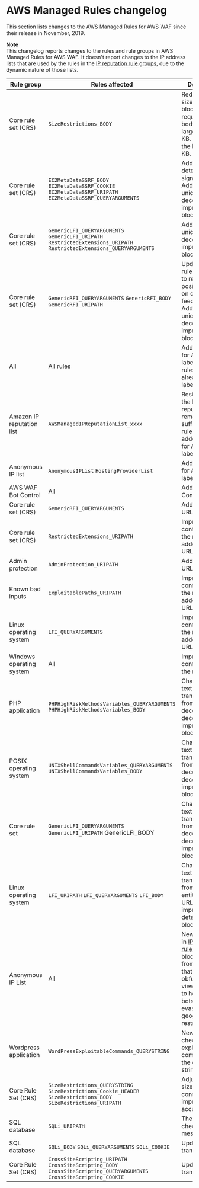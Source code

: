 # AWS Managed Rules changelog<a name="aws-managed-rule-groups-changelog"></a>

This section lists changes to the AWS Managed Rules for AWS WAF since their release in November, 2019\.

**Note**  
This changelog reports changes to the rules and rule groups in AWS Managed Rules for AWS WAF\. It doesn't report changes to the IP address lists that are used by the rules in the [IP reputation rule groups](aws-managed-rule-groups-list.md#aws-managed-rule-groups-ip-rep), due to the dynamic nature of those lists\.


| Rule group | Rules affected | Description | Date | 
| --- | --- | --- | --- | 
| Core rule set \(CRS\) |  `SizeRestrictions_BODY`  | Reduced the size limit to block web requests with body payloads larger than 8 KB\. Previously, the limit was 10 KB\.  | 2021\-10\-27 | 
| Core rule set \(CRS\) |  `EC2MetaDataSSRF_BODY` `EC2MetaDataSSRF_COOKIE` `EC2MetaDataSSRF_URIPATH` `EC2MetaDataSSRF_QUERYARGUMENTS`  | Added more detection signatures\. Added double unicode URL decode to improve blocking\.  | 2021\-10\-27 | 
| Core rule set \(CRS\) |  `GenericLFI_QUERYARGUMENTS` `GenericLFI_URIPATH` `RestrictedExtensions_URIPATH` `RestrictedExtensions_QUERYARGUMENTS`  | Added double unicode URL decode to improve blocking\.  | 2021\-10\-27 | 
| Core rule set \(CRS\) |  `GenericRFI_QUERYARGUMENTS` `GenericRFI_BODY` `GenericRFI_URIPATH`  | Updated the rule signatures to reduce false positives, based on customer feedback\. Added double unicode URL decode to improve blocking\.  | 2021\-10\-27 | 
| All | All rules | Added support for AWS WAF labels to all rules that didn't already support labeling\.  | 2021\-10\-25 | 
| Amazon IP reputation list | `AWSManagedIPReputationList_xxxx` | Restructured the IP reputation list, removed suffixes from rule name, and added support for AWS WAF labels\.  | 2021\-05\-04 | 
| Anonymous IP list | `AnonymousIPList` `HostingProviderList` | Added support for AWS WAF labels\.  | 2021\-05\-04 | 
| AWS WAF Bot Control | All | Added the Bot Control rule set\.  | 2021\-04\-01 | 
| Core rule set \(CRS\) | `GenericRFI_QUERYARGUMENTS`  | Added double URL decode\.  | 2021\-03\-03 | 
| Core rule set \(CRS\) | `RestrictedExtensions_URIPATH`  | Improved the configuration of the rules and added an extra URL decode\.  | 2021\-03\-03 | 
| Admin protection | `AdminProtection_URIPATH`  | Added double URL decode\.  | 2021\-03\-03 | 
| Known bad inputs | `ExploitablePaths_URIPATH`  | Improved the configuration of the rules and added an extra URL decode\.  | 2021\-03\-03 | 
| Linux operating system | `LFI_QUERYARGUMENTS`  | Improved the configuration of the rules and added an extra URL decode\.  | 2021\-03\-03 | 
| Windows operating system | All | Improved the configuration of the rules\.  | 2020\-09\-23 | 
| PHP application | `PHPHighRiskMethodsVariables_QUERYARGUMENTS` `PHPHighRiskMethodsVariables_BODY`  | Changed the text transformation from HTML decode to URL decode, to improve blocking\.  | 2020\-09\-16 | 
| POSIX operating system | `UNIXShellCommandsVariables_QUERYARGUMENTS` `UNIXShellCommandsVariables_BODY`  | Changed the text transformation from HTML decode to URL decode, to improve blocking\.  | 2020\-09\-16 | 
| Core rule set | `GenericLFI_QUERYARGUMENTS` `GenericLFI_URIPATH` GenericLFI\_BODY  | Changed the text transformation from HTML decode to URL decode, to improve blocking\.  | 2020\-08\-07 | 
| Linux operating system | `LFI_URIPATH` `LFI_QUERYARGUMENTS` `LFI_BODY`  | Changed the text transformation from HTML entity decode to URL decode, to improve detection and blocking\.  | 2020\-05\-19 | 
| Anonymous IP List | All | New rule group in [IP reputation rule groups](aws-managed-rule-groups-list.md#aws-managed-rule-groups-ip-rep) to block requests from services that allow the obfuscation of viewer identity, to help mitigate bots and evasion of geographic restrictions\.  | 2020\-03\-06 | 
| Wordpress application | `WordPressExploitableCommands_QUERYSTRING`  | New rule that checks for exploitable commands in the query string\. | 2020\-03\-03 | 
| Core Rule Set \(CRS\) | `SizeRestrictions_QUERYSTRING` `SizeRestrictions_Cookie_HEADER` `SizeRestrictions_BODY` `SizeRestrictions_URIPATH`  | Adjusted the size value constraints for improved accuracy\.  | 2020\-03\-03 | 
| SQL database | `SQLi_URIPATH`  | The rules now check the message URI\. | 2020\-01\-23 | 
| SQL database | `SQLi_BODY` `SQLi_QUERYARGUMENTS` `SQLi_COOKIE`  | Updated text transformations\. | 2019\-12\-20 | 
| Core Rule Set \(CRS\) | `CrossSiteScripting_URIPATH` `CrossSiteScripting_BODY` `CrossSiteScripting_QUERYARGUMENTS` `CrossSiteScripting_COOKIE`  | Updated text transformations\. | 2019\-12\-20 | 